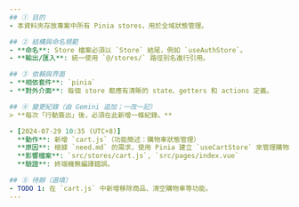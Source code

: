 ```yaml
---
## ① 目的
- 本資料夾存放專案中所有 Pinia stores，用於全域狀態管理。

## ② 結構與命名規範
- **命名**: Store 檔案必須以 `Store` 結尾，例如 `useAuthStore`。
- **輸出/匯入**: 統一使用 `@/stores/` 路徑別名進行引用。

## ③ 依賴與界面
- **相依套件**: `pinia`
- **對外介面**: 每個 store 都應有清晰的 state、getters 和 actions 定義。

## ④ 變更紀錄（由 Gemini 追加；一改一記）
> **每次「行動簽出」後，必須在此新增一條紀錄。**

- [2024-07-29 10:35 (UTC+8)]
  **動作**: 新增 `cart.js`（功能簡述：購物車狀態管理）
  **原因**: 根據 `need.md` 的需求，使用 Pinia 建立 `useCartStore` 來管理購物車的狀態，包括商品列表 (`items`)、總價 (`totalPrice`) 和新增商品 (`addItem`) 的功能。
  **影響檔案**: `src/stores/cart.js`, `src/pages/index.vue`
  **驗證**: 終端機無編譯錯誤。

## ⑤ 待辦（選填）
- TODO 1: 在 `cart.js` 中新增移除商品、清空購物車等功能。
---
```

